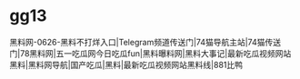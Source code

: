 # gg13
黑料网-0626-黑料不打烊入口|Telegram频道传送门|74猫导航主站|74猫传送门|78黑料网|五一吃瓜网今日吃瓜fun|黑料曝料网|黑料大事记|最新吃瓜视频网站黑料|黑料网导航|国产吃瓜|黑料|最新吃瓜视频网站黑料线|881比鸭
